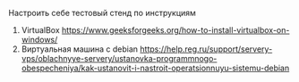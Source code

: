 Настроить себе тестовый стенд по инструкциям
1) VirtualBox
https://www.geeksforgeeks.org/how-to-install-virtualbox-on-windows/
2) Виртуальная машина с debian
https://help.reg.ru/support/servery-vps/oblachnyye-servery/ustanovka-programmnogo-obespecheniya/kak-ustanovit-i-nastroit-operatsionnuyu-sistemu-debian
